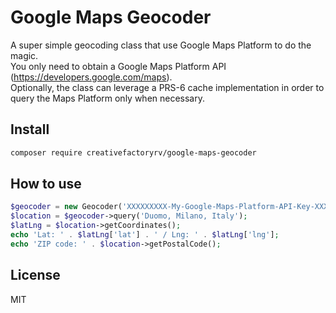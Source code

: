# Google Maps Geocoder
A super simple geocoding class that use Google Maps Platform to do the magic.  
You only need to obtain a Google Maps Platform API (https://developers.google.com/maps).  
Optionally, the class can leverage a PRS-6 cache implementation in order to query the Maps Platform only when necessary.


## Install
```bash
composer require creativefactoryrv/google-maps-geocoder
```

## How to use
```php
$geocoder = new Geocoder('XXXXXXXXX-My-Google-Maps-Platform-API-Key-XXXXXXXXX', 'en');
$location = $geocoder->query('Duomo, Milano, Italy');
$latLng = $location->getCoordinates();
echo 'Lat: ' . $latLng['lat'] . ' / Lng: ' . $latLng['lng'];
echo 'ZIP code: ' . $location->getPostalCode();
```

## License
MIT
